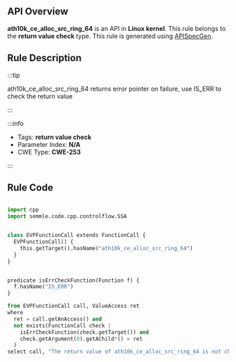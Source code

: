 ---
---


## API Overview
**ath10k_ce_alloc_src_ring_64** is an API in **Linux kernel**. This rule belongs to the **return value check** type. This rule is generated using [APISpecGen](../../tools/APISpecGen).
## Rule Description

:::tip

ath10k_ce_alloc_src_ring_64 returns error pointer on failure, use IS_ERR to check the return value

:::

:::info

- Tags: **return value check**
- Parameter Index: **N/A**
- CWE Type: **CWE-253**

:::

## Rule Code
```python

import cpp
import semmle.code.cpp.controlflow.SSA


class EVPFunctionCall extends FunctionCall {
  EVPFunctionCall() {
    this.getTarget().hasName("ath10k_ce_alloc_src_ring_64")
  }
}


predicate isErrCheckFunction(Function f) {
  f.hasName("IS_ERR") 
}

from EVPFunctionCall call, ValueAccess ret
where
  ret = call.getAnAccess() and
  not exists(FunctionCall check |
    isErrCheckFunction(check.getTarget()) and
    check.getArgument(0).getAChild*() = ret
  )
select call, "The return value of ath10k_ce_alloc_src_ring_64 is not checked with IS_ERR."
    
```